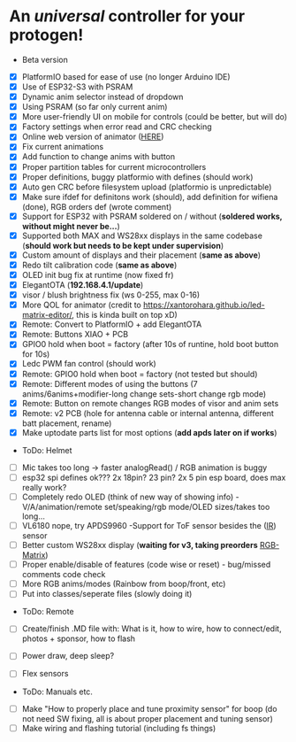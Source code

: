 # An *universal* controller for your protogen!
- Beta version
- [x] PlatformIO based for ease of use (no longer Arduino IDE)
- [x] Use of ESP32-S3 with PSRAM
- [x] Dynamic anim selector instead of dropdown
- [x] Using PSRAM (so far only current anim)
- [x] More user-friendly UI on mobile for controls (could be better, but will do)
- [x] Factory settings when error read and CRC checking
- [x] Online web version of animator ([HERE](https://foxxo.cz/proto/animator.html))
- [x] Fix current animations
- [x] Add function to change anims with button
- [x] Proper partition tables for current microcontrollers
- [x] Proper definitions, buggy platformio with defines (should work)
- [x] Auto gen CRC before filesystem upload (platformio is unpredictable)
- [x] Make sure ifdef for definitons work (should), add definition for wifiena (done), RGB orders def (wrote comment)
- [x] Support for ESP32 with PSRAM soldered on / without (**soldered works, without might never be...**)
- [x] Supported both MAX and WS28xx displays in the same codebase (**should work but needs to be kept under supervision**)
- [x] Custom amount of displays and their placement (**same as above**)
- [x] Redo tilt calibration code (**same as above**)
- [x] OLED init bug fix at runtime (now fixed fr)
- [x] ElegantOTA (**192.168.4.1/update**)
- [x] visor / blush brightness fix (ws 0-255, max 0-16)
- [x] More QOL for animator (credit to https://xantorohara.github.io/led-matrix-editor/, this is kinda built on top xD)
- [x] Remote: Convert to PlatformIO + add ElegantOTA
- [x] Remote: Buttons XIAO + PCB
- [x] GPIO0 hold when boot = factory (after 10s of runtine, hold boot button for 10s)
- [x] Ledc PWM fan control (should work)
- [x] Remote: GPIO0 hold when boot = factory (not tested but should)
- [x] Remote: Different modes of using the buttons (7 anims/6anims+modifier-long change sets-short change rgb mode)
- [x] Remote: Button on remote changes RGB modes of visor and anim sets
- [x] Remote: v2 PCB (hole for antenna cable or internal antenna, different batt placement, rename)
- [x] Make uptodate parts list for most options (**add apds later on if works**)

- ToDo: Helmet
- [ ] Mic takes too long -> faster analogRead() / RGB animation is buggy
- [ ] esp32 spi defines ok??? 2x 18pin? 23 pin? 2x 5 pin esp board, does max really work?
- [ ] Completely redo OLED (think of new way of showing info) - V/A/animation/remote set/speaking/rgb mode/OLED sizes/takes too long...
- [ ] VL6180 nope, try APDS9960 -Support for ToF sensor besides the ([IR](http://irsensor.wizecode.com/)) sensor
- [ ] Better custom WS28xx display (**waiting for v3, taking preorders** [RGB-Matrix](https://foxxo.cz/proto/matrix/))
- [ ] Proper enable/disable of features (code wise or reset) - bug/missed comments code check
- [ ] More RGB anims/modes (Rainbow from boop/front, etc)
- [ ] Put into classes/seperate files (slowly doing it)

- ToDo: Remote
- [ ] Create/finish .MD file with: What is it, how to wire, how to connect/edit, photos + sponsor, how to flash
- [ ] Power draw, deep sleep?
- [ ] Flex sensors


- ToDo: Manuals etc.
- [ ] Make "How to properly place and tune proximity sensor" for boop (do not need SW fixing, all is about proper placement and tuning sensor)
- [ ] Make wiring and flashing tutorial (including fs things)